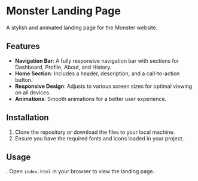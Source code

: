 # Monster Landing Page

A stylish and animated landing page for the Monster website. 

## Features

- **Navigation Bar**: A fully responsive navigation bar with sections for Dashboard, Profile, About, and History. 
- **Home Section**: Includes a header, description, and a call-to-action button. 
- **Responsive Design**: Adjusts to various screen sizes for optimal viewing on all devices. 
- **Animations**: Smooth animations for a better user experience.

## Installation

1. Clone the repository or download the files to your local machine. 
2. Ensure you have the required fonts and icons loaded in your project.

## Usage 

. Open `index.html` in your browser to view the landing page.